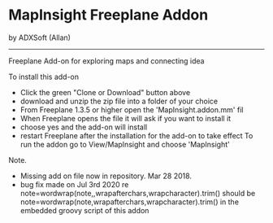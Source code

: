 # MapInsight Freeplane Addon
by ADXSoft (Allan)

----

Freeplane Add-on for exploring maps and connecting idea

To install this add-on 
- Click the green "Clone or Download" button above
- download and unzip the zip file into a folder of your choice
- From Freeplane 1.3.5 or higher open the 'MapInsight.addon.mm' fil
- When Freeplane opens the file it will ask if you want to install it
- choose yes and the add-on will install
- restart Freeplane after the installation for the add-on to take effect
To run the addon go to View/MapInsight and choose 'MapInsight'

Note. 
- Missing add on file now in repository. Mar 28 2018. 
- bug fix made on Jul 3rd 2020 re 
    note=wordwrap(note,,wrapafterchars,wrapcharacter).trim() should be
    note=wordwrap(note,wrapafterchars,wrapcharacter).trim() in the embedded groovy script of this addon
